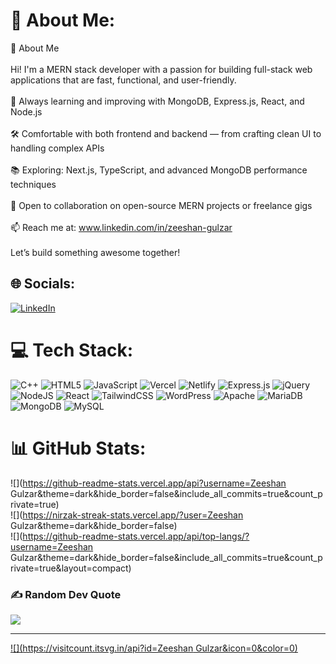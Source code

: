 # 💫 About Me:
👋 About Me<br><br>Hi! I'm a MERN stack developer with a passion for building full-stack web applications that are fast, functional, and user-friendly.<br><br>🧠 Always learning and improving with MongoDB, Express.js, React, and Node.js<br><br>🛠️ Comfortable with both frontend and backend — from crafting clean UI to handling complex APIs<br><br>📚 Exploring: Next.js, TypeScript, and advanced MongoDB performance techniques<br><br>🤝 Open to collaboration on open-source MERN projects or freelance gigs<br><br>📫 Reach me at: www.linkedin.com/in/zeeshan-gulzar<br><br>Let’s build something awesome together!


## 🌐 Socials:
[![LinkedIn](https://img.shields.io/badge/LinkedIn-%230077B5.svg?logo=linkedin&logoColor=white)](https://linkedin.com/in/www.linkedin.com/in/zeeshan-gulzar) 

# 💻 Tech Stack:
![C++](https://img.shields.io/badge/c++-%2300599C.svg?style=plastic&logo=c%2B%2B&logoColor=white) ![HTML5](https://img.shields.io/badge/html5-%23E34F26.svg?style=plastic&logo=html5&logoColor=white) ![JavaScript](https://img.shields.io/badge/javascript-%23323330.svg?style=plastic&logo=javascript&logoColor=%23F7DF1E) ![Vercel](https://img.shields.io/badge/vercel-%23000000.svg?style=plastic&logo=vercel&logoColor=white) ![Netlify](https://img.shields.io/badge/netlify-%23000000.svg?style=plastic&logo=netlify&logoColor=#00C7B7) ![Express.js](https://img.shields.io/badge/express.js-%23404d59.svg?style=plastic&logo=express&logoColor=%2361DAFB) ![jQuery](https://img.shields.io/badge/jquery-%230769AD.svg?style=plastic&logo=jquery&logoColor=white) ![NodeJS](https://img.shields.io/badge/node.js-6DA55F?style=plastic&logo=node.js&logoColor=white) ![React](https://img.shields.io/badge/react-%2320232a.svg?style=plastic&logo=react&logoColor=%2361DAFB) ![TailwindCSS](https://img.shields.io/badge/tailwindcss-%2338B2AC.svg?style=plastic&logo=tailwind-css&logoColor=white) ![WordPress](https://img.shields.io/badge/WordPress-%23117AC9.svg?style=plastic&logo=WordPress&logoColor=white) ![Apache](https://img.shields.io/badge/apache-%23D42029.svg?style=plastic&logo=apache&logoColor=white) ![MariaDB](https://img.shields.io/badge/MariaDB-003545?style=plastic&logo=mariadb&logoColor=white) ![MongoDB](https://img.shields.io/badge/MongoDB-%234ea94b.svg?style=plastic&logo=mongodb&logoColor=white) ![MySQL](https://img.shields.io/badge/mysql-4479A1.svg?style=plastic&logo=mysql&logoColor=white)
# 📊 GitHub Stats:
![](https://github-readme-stats.vercel.app/api?username=Zeeshan Gulzar&theme=dark&hide_border=false&include_all_commits=true&count_private=true)<br/>
![](https://nirzak-streak-stats.vercel.app/?user=Zeeshan Gulzar&theme=dark&hide_border=false)<br/>
![](https://github-readme-stats.vercel.app/api/top-langs/?username=Zeeshan Gulzar&theme=dark&hide_border=false&include_all_commits=true&count_private=true&layout=compact)

### ✍️ Random Dev Quote
![](https://quotes-github-readme.vercel.app/api?type=horizontal&theme=radical)

---
[![](https://visitcount.itsvg.in/api?id=Zeeshan Gulzar&icon=0&color=0)](https://visitcount.itsvg.in)

<!-- Proudly created with GPRM ( https://gprm.itsvg.in ) -->
